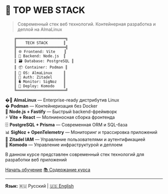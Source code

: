 # 🚀 TOP WEB STACK

> Современный стек веб технологий. Контейнерная разработка и деплой на AlmaLinux

```
    ╔══════════════════════╗
    ║    TECH STACK       ║
    ╠══════════════════════╣
    ║ 🌐 Frontend: Vite    ║
    ║ 🔧 Backend: Node.js  ║  
    ║ 🗃️ Database: PostgreSQL ║
    ║ 📦 Container: Podman ║
    ║ 🐧 OS: AlmaLinux     ║
    ║ 🔐 Auth: Zitadel     ║
    ║ � Monitor: SigNoz   ║
    ║ 🧩 Deploy: Komodo    ║
    ╚══════════════════════╝
```

�🐧 **AlmaLinux** — Enterprise-ready дистрибутив Linux  
� **Podman** — Контейнеризация без Docker  
🚀 **Node.js + Fastify** — Быстрый backend-фреймворк  
⚡ **Vite + React** — Молниеносная сборка фронтенда  
🗄️ **PostgreSQL + Prisma** — Современная ORM и SQL-база  
📊 **SigNoz + OpenTelemetry** — Мониторинг и трассировка приложений  
🔐 **Zitadel IAM** — Управление пользователями и аутентификацией  
🧩 **Komodo** — Управление инфраструктурой и деплоем  

В данном курсе представлен современный стек технологий для разработки веб приложений

[Начать обучение](index.md)
[📚 Содержание курса](README.md)

---

**Язык:** 🇷🇺 Русский | [🇺🇸 English](../en/index.md)
